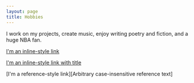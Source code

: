```yaml
---
layout: page
title: Hobbies
---
```


I work on my projects, create music, enjoy writing poetry and fiction, and a
huge NBA fan.

[I'm an inline-style link](https://www.google.com)

[I'm an inline-style link with title](https://www.google.com "Google's Homepage")

[I'm a reference-style link][Arbitrary case-insensitive reference text]
